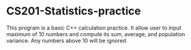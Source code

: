# CS201-Statistics-practice

This program is a basic C++ calculation practice. It allow user to input maximum of 10 numbers and compute its sum, average, and population variance. Any numbers above 10 will be ignored
